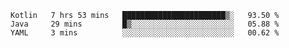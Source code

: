 <!--START_SECTION:waka-->
```text
Kotlin   7 hrs 53 mins   ███████████████████████▒░   93.50 % 
Java     29 mins         █▒░░░░░░░░░░░░░░░░░░░░░░░   05.88 % 
YAML     3 mins          ░░░░░░░░░░░░░░░░░░░░░░░░░   00.62 % 
```
<!--END_SECTION:waka-->
